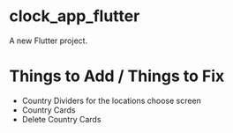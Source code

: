 # clock_app_flutter

A new Flutter project.

# Things to Add / Things to Fix
 - Country Dividers for the locations choose screen
 - Country Cards
 - Delete Country Cards